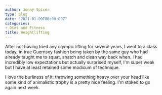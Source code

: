 ```yaml
---
author: Jonny Spicer
type: blog
date: "2021-01-09T00:00:00Z"
categories:
- Diet and Fitness
title: Weightlifting
---
```

After not having tried any olympic lifting for several years, I went to a class today, in true Guernsey fashion being taken by the same guy who had already taught me to squat, snatch
and clean way back when. I had incredibly low expectations but actually surprised myself, I'm super weak but I have at least retained some modicum of technique.

I love the burliness of it; throwing something heavy over your head like some kind of animalistic trophy is a pretty nice feeling. I'm stoked to go again next week.
